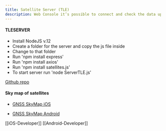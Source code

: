 ```yaml
---
title: Satellite Server (TLE)
description: Web Console it’s possible to connect and check the data uploaded from the smartphone (Android and iOS).
---
```


#### TLESERVER

* Install NodeJS v.12
* Create a folder for the server and copy the js file inside
* Change to that folder
* Run 'npm install express'
* Run 'npm install axios'
* Run 'npm install satellites.js'
* To start server run 'node ServerTLE.js'

[Github repo](https://github.com/EGNSS4ALL/TLESERVER)

#### Sky map of satellites
* [GNSS SkyMap iOS](http://preview.pic2bim.co.uk/Inspector/iOS/?h%3Dskymap#gnss-skymap)

* [GNSS SkyMap Android](http://preview.pic2bim.co.uk/Inspector/iOS/?h%3Dskymap#gnss-skymap)


[[iOS-Developer]]
[[Android-Developer]]